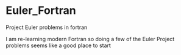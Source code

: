 # Euler_Fortran
Project Euler problems in fortran

I am re-learning modern Fortran so doing a few of the Euler Project problems seems like a good place to start

